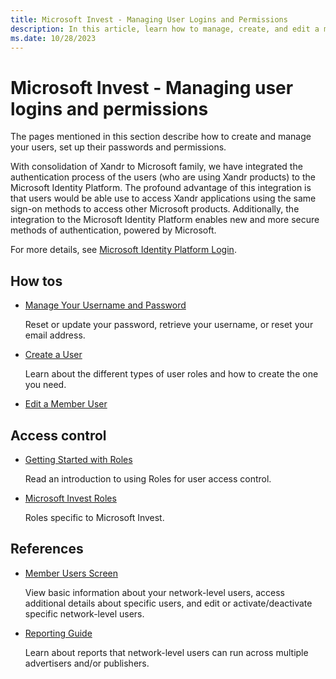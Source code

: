 ```yaml
---
title: Microsoft Invest - Managing User Logins and Permissions
description: In this article, learn how to manage, create, and edit a member user, and explore essential resources for managing and controlling user logins and permissions.
ms.date: 10/28/2023
---
```


# Microsoft Invest - Managing user logins and permissions

The pages mentioned in this section describe how to create and manage your users, set up their passwords and permissions.

With consolidation of Xandr to Microsoft family, we have integrated the authentication process of the users (who are using Xandr products) to the Microsoft Identity Platform. The profound advantage of this integration is that users would be able use to access Xandr applications using the same sign-on methods to access other Microsoft products. Additionally, the integration to the Microsoft Identity Platform enables new and more secure methods of authentication, powered by Microsoft.

For more details, see [Microsoft Identity Platform Login](microsoft-identity-platform-login.md).

## How tos

- [Manage Your Username and Password](manage-your-username-and-password.md)

  Reset or update your password, retrieve your username, or reset your email address.

- [Create a User](create-a-user.md)

  Learn about the different types of user roles and how to create the one you need.

- [Edit a Member User](edit-a-network-user.md)

## Access control

- [Getting Started with Roles](getting-started-with-roles.md)

  Read an introduction to using Roles for user access control.

- [Microsoft Invest Roles](xandr-invest-dsp-roles.md)

  Roles specific to Microsoft Invest.

## References

- [Member Users Screen](network-users-screen.md)

  View basic information about your network-level users, access additional details about specific users, and edit or activate/deactivate specific network-level users.

- [Reporting Guide](reporting-guide.md)

  Learn about reports that network-level users can run across multiple advertisers and/or publishers.
